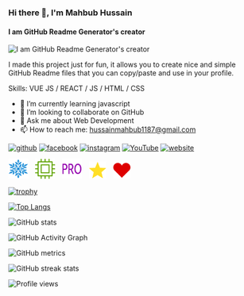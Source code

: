 ### Hi there 👋, I'm Mahbub Hussain
#### I am GitHub Readme Generator's creator
![I am GitHub Readme Generator's creator](https://scontent.fdac99-1.fna.fbcdn.net/v/t39.30808-6/363833809_1983147078723331_137765375171707699_n.jpg?stp=dst-jpg_p720x720&_nc_cat=110&ccb=1-7&_nc_sid=e3f864&_nc_eui2=AeFF1uOEjA1UVpg-2LquZ-0GOvRGkDUWEoQ69EaQNRYShC_OlL69JsLkoAtz7TqphrDH1r8wjHkoxFtMW1nBDAV1&_nc_ohc=d-U9_7NlXisAX8D5Iwl&_nc_oc=AQkNFgkmHKmSQJlWp8e7QekUxi-VcAfq8hgb0vVML_mrsgXP4hnoQLejILL49iTjwrClmRQCZ8q-7alIRpzpqST6&_nc_zt=23&_nc_ht=scontent.fdac99-1.fna&oh=00_AfBI7EpibqWpLlRWilWzDx9LqixIPRH26B5XjFoyekOOUg&oe=64D4C5AB)

I made this project just for fun, it allows you to create nice and simple GitHub Readme files that you can copy/paste and use in your profile.

Skills: VUE JS / REACT / JS / HTML / CSS

- 🌱 I’m currently learning javascript 
- 👯 I’m looking to collaborate on GitHub 
- 💬 Ask me about Web Development 
- 📫 How to reach me: hussainmahbub1187@gmail.com 


[<img src='https://cdn.jsdelivr.net/npm/simple-icons@3.0.1/icons/github.svg' alt='github' height='40'>](https://github.com/mahbubhussain12)  [<img src='https://cdn.jsdelivr.net/npm/simple-icons@3.0.1/icons/facebook.svg' alt='facebook' height='40'>](https://www.facebook.com/https://web.facebook.com/Mahbubhussainmahbub58)  [<img src='https://cdn.jsdelivr.net/npm/simple-icons@3.0.1/icons/instagram.svg' alt='instagram' height='40'>](https://www.instagram.com/@mahbubhussain0/)  [<img src='https://cdn.jsdelivr.net/npm/simple-icons@3.0.1/icons/youtube.svg' alt='YouTube' height='40'>](https://www.youtube.com/channel/https://www.youtube.com/channel/UCG8HCCxXuq1QZZ31Sd4FT4w)  [<img src='https://cdn.jsdelivr.net/npm/simple-icons@3.0.1/icons/icloud.svg' alt='website' height='40'>](http://www.diluhujur.xyz/)  

<a href='https://archiveprogram.github.com/'><img src='https://raw.githubusercontent.com/acervenky/animated-github-badges/master/assets/acbadge.gif' width='40' height='40'></a> <a href='https://docs.github.com/en/developers'><img src='https://raw.githubusercontent.com/acervenky/animated-github-badges/master/assets/devbadge.gif' width='40' height='40'></a> <a href='https://github.com/pricing'><img src='https://raw.githubusercontent.com/acervenky/animated-github-badges/master/assets/pro.gif' width='40' height='40'></a> <a href='https://stars.github.com/'><img src='https://raw.githubusercontent.com/acervenky/animated-github-badges/master/assets/starbadge.gif' width='35' height='35'></a> <a href='https://docs.github.com/en/github/supporting-the-open-source-community-with-github-sponsors'><img src='https://raw.githubusercontent.com/acervenky/animated-github-badges/master/assets/sponsorbadge.gif' width='35' height='35'></a> 

[![trophy](https://github-profile-trophy.vercel.app/?username=mahbubhussain12)](https://github.com/ryo-ma/github-profile-trophy)

[![Top Langs](https://github-readme-stats.vercel.app/api/top-langs/?username=mahbubhussain12)](https://github.com/anuraghazra/github-readme-stats)

![GitHub stats](https://github-readme-stats.vercel.app/api?username=mahbubhussain12&show_icons=true&count_private=true)  

![GitHub Activity Graph](https://activity-graph.herokuapp.com/graph?username=mahbubhussain12)  

![GitHub metrics](https://metrics.lecoq.io/mahbubhussain12)  

![GitHub streak stats](https://streak-stats.demolab.com/?user=mahbubhussain12)  

![Profile views](https://gpvc.arturio.dev/mahbubhussain12)  
